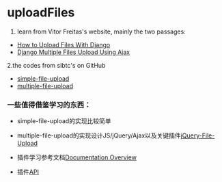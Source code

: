 # uploadFiles

1. learn from Vitor Freitas's website, mainly the two passages:
- [How to Upload Files With Django](https://simpleisbetterthancomplex.com/tutorial/2016/08/01/how-to-upload-files-with-django.html)
- [Django Multiple Files Upload Using Ajax](https://simpleisbetterthancomplex.com/tutorial/2016/11/22/django-multiple-file-upload-using-ajax.html)

 2.the codes from sibtc's on GitHub
- [simple-file-upload](https://github.com/sibtc/simple-file-upload)
- [multiple-file-upload](https://github.com/sibtc/multiple-file-upload)

### 一些值得借鉴学习的东西：
- simple-file-upload的实现比较简单
- multiple-file-upload的实现设计JS/jQuery/Ajax以及关键插件[jQuery-File-Upload](https://github.com/blueimp/jQuery-File-Upload/tree/v9.18.0)

- 插件学习参考文档[Documentation Overview](https://github.com/blueimp/jQuery-File-Upload/wiki)
- 插件[API](https://github.com/blueimp/jQuery-File-Upload/wiki/API)
